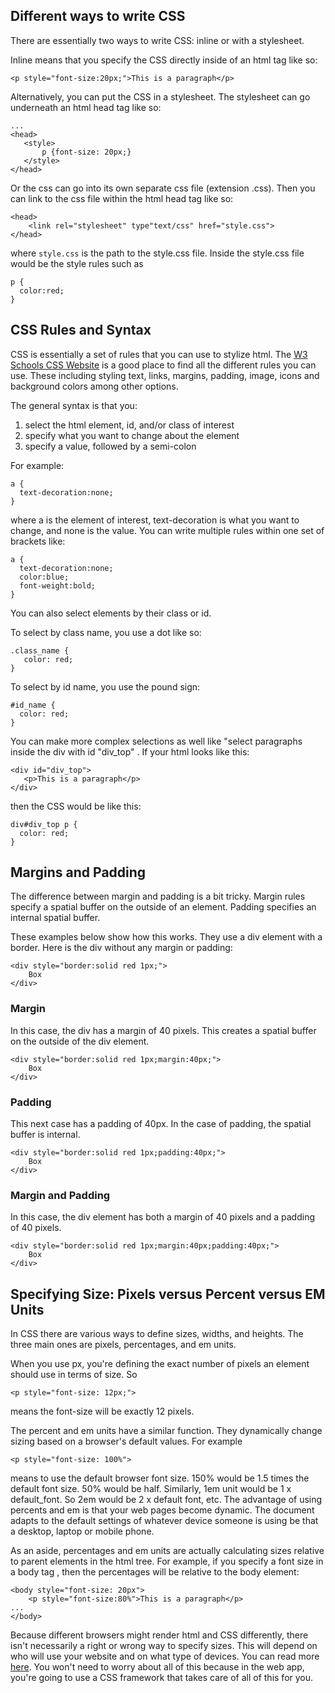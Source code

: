 ## Different ways to write CSS
There are essentially two ways to write CSS: inline or with a stylesheet.

Inline means that you specify the CSS directly inside of an html tag like so:
```doctest
<p style="font-size:20px;">This is a paragraph</p>
```
Alternatively, you can put the CSS in a stylesheet. The stylesheet can go underneath an html head tag like so:
```doctest
...
<head>
   <style>
       p {font-size: 20px;}
   </style>
</head>

```
Or the css can go into its own separate css file (extension .css). Then you can link to the css file within the html head tag like so:
```doctest
<head>
    <link rel="stylesheet" type"text/css" href="style.css">
</head>

```
where `style.css` is the path to the style.css file. Inside the style.css file would be the style rules such as
```doctest
p {
  color:red;
}
```
## CSS Rules and Syntax
CSS is essentially a set of rules that you can use to stylize html. The [W3 Schools CSS Website](https://www.w3schools.com/css/default.asp) is a good place to find all the different rules you can use. These including styling text, links, margins, padding, image, icons and background colors among other options.

The general syntax is that you:
1. select the html element, id, and/or class of interest 
2. specify what you want to change about the element 
3. specify a value, followed by a semi-colon

For example:
```doctest
a {
  text-decoration:none;
}
```
where a is the element of interest, text-decoration is what you want to change, and none is the value. You can write multiple rules within one set of brackets like:
```doctest
a {
  text-decoration:none;
  color:blue;
  font-weight:bold;
}
```
You can also select elements by their class or id.

To select by class name, you use a dot like so:
```doctest
.class_name {
   color: red;
}
```

To select by id name, you use the pound sign:
```doctest
#id_name {
  color: red;
}
```

You can make more complex selections as well like "select paragraphs inside the div with id "div_top" . If your html looks like this:
```doctest
<div id="div_top">
   <p>This is a paragraph</p>
</div>
```

then the CSS would be like this:
```doctest
div#div_top p {
  color: red;
}
```

## Margins and Padding
The difference between margin and padding is a bit tricky. Margin rules specify a spatial buffer on the outside of an element. Padding specifies an internal spatial buffer.

These examples below show how this works. They use a div element with a border. Here is the div without any margin or padding:
```doctest
<div style="border:solid red 1px;">
    Box
</div>
```
### Margin
In this case, the div has a margin of 40 pixels. This creates a spatial buffer on the outside of the div element.
```doctest
<div style="border:solid red 1px;margin:40px;">
    Box
</div>
```

### Padding
This next case has a padding of 40px. In the case of padding, the spatial buffer is internal.
```doctest
<div style="border:solid red 1px;padding:40px;">
    Box
</div>
```

### Margin and Padding
In this case, the div element has both a margin of 40 pixels and a padding of 40 pixels.
```doctest
<div style="border:solid red 1px;margin:40px;padding:40px;">
    Box
</div>
```

## Specifying Size: Pixels versus Percent versus EM Units
In CSS there are various ways to define sizes, widths, and heights. The three main ones are pixels, percentages, and em units.

When you use px, you're defining the exact number of pixels an element should use in terms of size. So
```doctest
<p style="font-size: 12px;">
```
means the font-size will be exactly 12 pixels.

The percent and em units have a similar function. They dynamically change sizing based on a browser's default values. For example
```doctest
<p style="font-size: 100%"> 
```
means to use the default browser font size. 150% would be 1.5 times the default font size. 50% would be half. Similarly, 1em unit would be 1 x default_font. So 2em would be 2 x default font, etc. The advantage of using percents and em is that your web pages become dynamic. The document adapts to the default settings of whatever device someone is using be that a desktop, laptop or mobile phone.

As an aside, percentages and em units are actually calculating sizes relative to parent elements in the html tree. For example, if you specify a font size in a body tag , then the percentages will be relative to the body element:
```doctest
<body style="font-size: 20px">
    <p style="font-size:80%">This is a paragraph</p>
...
</body>

```
Because different browsers might render html and CSS differently, there isn't necessarily a right or wrong way to specify sizes. This will depend on who will use your website and on what type of devices. You can read more [here](https://www.w3schools.com/html/html_responsive.asp). You won't need to worry about all of this because in the web app, you're going to use a CSS framework that takes care of all of this for you.